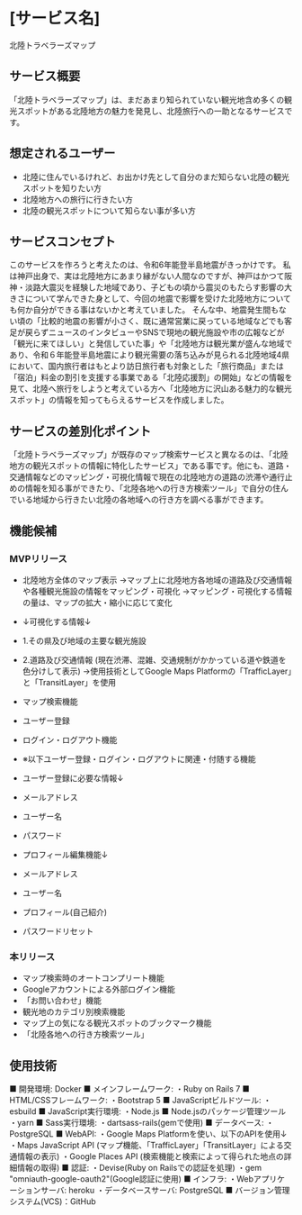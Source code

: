 # [サービス名]
北陸トラベラーズマップ

## サービス概要
「北陸トラベラーズマップ」は、まだあまり知られていない観光地含め多くの観光スポットがある北陸地方の魅力を発見し、北陸旅行への一助となるサービスです。

## 想定されるユーザー
- 北陸に住んでいるけれど、お出かけ先として自分のまだ知らない北陸の観光スポットを知りたい方
- 北陸地方への旅行に行きたい方
- 北陸の観光スポットについて知らない事が多い方

## サービスコンセプト
このサービスを作ろうと考えたのは、令和6年能登半島地震がきっかけです。
私は神戸出身で、実は北陸地方にあまり縁がない人間なのですが、神戸はかつて阪神・淡路大震災を経験した地域であり、子どもの頃から震災のもたらす影響の大きさについて学んできた身として、今回の地震で影響を受けた北陸地方についても何か自分ができる事はないかと考えていました。
そんな中、地震発生間もない頃の「比較的地震の影響が小さく、既に通常営業に戻っている地域などでも客足が戻らずニュースのインタビューやSNSで現地の観光施設や市の広報などが「観光に来てほしい」と発信していた事」や「北陸地方は観光業が盛んな地域であり、令和６年能登半島地震により観光需要の落ち込みが見られる北陸地域4県において、国内旅行者はもとより訪日旅行者も対象とした「旅行商品」または「宿泊」料金の割引を支援する事業である「北陸応援割」の開始」などの情報を見て、北陸へ旅行をしようと考えている方へ「北陸地方に沢山ある魅力的な観光スポット」の情報を知ってもらえるサービスを作成しました。

## サービスの差別化ポイント
「北陸トラベラーズマップ」が既存のマップ検索サービスと異なるのは、「北陸地方の観光スポットの情報に特化したサービス」である事です。他にも、道路・交通情報などのマッピング・可視化情報で現在の北陸地方の道路の渋滞や通行止めの情報を知る事ができたり、「北陸各地への行き方検索ツール」で自分の住んでいる地域から行きたい北陸の各地域への行き方を調べる事ができます。

## 機能候補
### MVPリリース
- 北陸地方全体のマップ表示
→マップ上に北陸地方各地域の道路及び交通情報や各種観光施設の情報をマッピング・可視化
→マッピング・可視化する情報の量は、マップの拡大・縮小に応じて変化
- ↓可視化する情報↓
- 1.その県及び地域の主要な観光施設
- 2.道路及び交通情報 (現在渋滞、混雑、交通規制がかかっている道や鉄道を色分けして表示)
→使用技術としてGoogle Maps Platformの「TrafficLayer」と「TransitLayer」を使用
- マップ検索機能

- ユーザー登録
- ログイン・ログアウト機能
- ※以下ユーザー登録・ログイン・ログアウトに関連・付随する機能
- ユーザー登録に必要な情報↓
- メールアドレス
- ユーザー名
- パスワード
- プロフィール編集機能↓
- メールアドレス
- ユーザー名
- プロフィール(自己紹介)
- パスワードリセット

### 本リリース
- マップ検索時のオートコンプリート機能
- Googleアカウントによる外部ログイン機能
- 「お問い合わせ」機能
- 観光地のカテゴリ別検索機能
- マップ上の気になる観光スポットのブックマーク機能
- 「北陸各地への行き方検索ツール」

## 使用技術
■ 開発環境: Docker
■ メインフレームワーク:
・Ruby on Rails 7
■ HTML/CSSフレームワーク:
・Bootstrap 5
■ JavaScriptビルドツール:
・esbuild
■ JavaScript実行環境:
・Node.js
■ Node.jsのパッケージ管理ツール
・yarn
■ Sass実行環境:
・dartsass-rails(gemで使用)
■ データベース:
・PostgreSQL
■ WebAPI: 
・Google Maps Platformを使い、以下のAPIを使用↓
・Maps JavaScript API (マップ機能、「TrafficLayer」「TransitLayer」による交通情報の表示)
・Google Places API (検索機能と検索によって得られた地点の詳細情報の取得)
■ 認証:
・Devise(Ruby on Railsでの認証を処理)
・gem "omniauth-google-oauth2"(Google認証に使用)
■ インフラ: 
・Webアプリケーションサーバ: heroku
・データベースサーバ: PostgreSQL
■ バージョン管理システム(VCS)：GitHub
